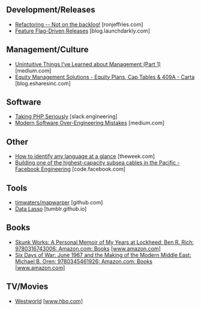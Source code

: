 ## Development/Releases
* [Refactoring -- Not on the backlog!](http://ronjeffries.com/xprog/articles/refactoring-not-on-the-backlog/) [ronjeffries.com]
* [Feature Flag-Driven Releases](http://blog.launchdarkly.com/feature-flag-driven-releases/) [blog.launchdarkly.com]


## Management/Culture
* [Unintuitive Things I’ve Learned about Management (Part 1)](https://medium.com/the-year-of-the-looking-glass/unintuitive-things-i-ve-learned-about-management-f2c42d68604b) [medium.com]
* [Equity Management Solutions - Equity Plans, Cap Tables & 409A - Carta](https://blog.esharesinc.com/how-to-hire-34f4ded5f176#.wf0mypg8j) [blog.esharesinc.com]


## Software
* [Taking PHP Seriously](https://slack.engineering/taking-php-seriously-cf7a60065329) [slack.engineering]
* [Modern Software Over-Engineering Mistakes](https://medium.com/@rdsubhas/10-modern-software-engineering-mistakes-bc67fbef4fc8) [medium.com]


## Other
* [How to identify any language at a glance](http://theweek.com/articles/617776/how-identify-language-glance) [theweek.com]
* [Building one of the highest-capacity subsea cables in the Pacific - Facebook Engineering](https://code.facebook.com/posts/1184407111619685/building-one-of-the-highest-capacity-subsea-cables-in-the-pacific/) [code.facebook.com]


## Tools
* [timwaters/mapwarper](https://github.com/timwaters/mapwarper) [github.com]
* [Data Lasso](http://tumblr.github.io/data-lasso/) [tumblr.github.io]


## Books
* [Skunk Works: A Personal Memoir of My Years at Lockheed: Ben R. Rich: 9780316743006: Amazon.com: Books](https://www.amazon.com/Skunk-Works-Personal-Memoir-Lockheed/dp/0316743003) [www.amazon.com]
* [Six Days of War: June 1967 and the Making of the Modern Middle East: Michael B. Oren: 9780345461926: Amazon.com: Books](https://www.amazon.com/Six-Days-War-Making-Modern/dp/0345461924) [www.amazon.com]


## TV/Movies
* [Westworld](http://www.hbo.com/westworld/about) [www.hbo.com]